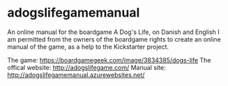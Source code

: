 # adogslifegamemanual
An online manual for the boardgame A Dog's Life, on Danish and English
I am permitted from the owners of the boardgame rights to create an online manual of the game, as a help to the Kickstarter project.

The game: https://boardgamegeek.com/image/3834385/dogs-life
The offical website: http://adogslifegame.com/
Manual site: http://adogslifegamemanual.azurewebsites.net/
